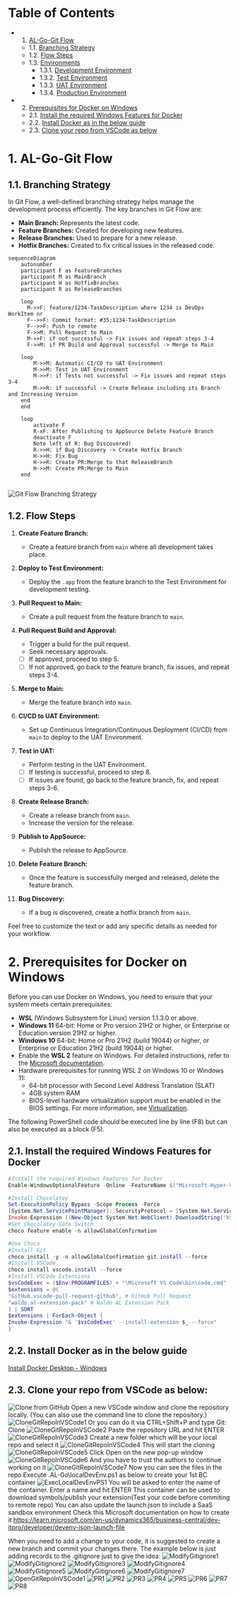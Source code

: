 # Table of Contents

- 1. [AL-Go-Git Flow](#1-git-flow)
   - 1.1. [Branching Strategy](#11-branching-strategy)
   - 1.2. [Flow Steps](#12-flow-steps)
   - 1.3. [Environments](#13-environments)
      - 1.3.1. [Development Environment](#131-development-environment)
      - 1.3.2. [Test Environment](#132-test-environment)
      - 1.3.3. [UAT Environment](#133-uat-environment)
      - 1.3.4. [Production Environment](#134-production-environment)

- 2. [Prerequisites for Docker on Windows](#2-prerequisites-for-docker-on-windows)
   - 2.1. [Install the required Windows Features for Docker](#21-install-the-required-windows-features-for-docker)
   -  2.2. [Install Docker as in the below guide](#22-install-docker-as-in-the-below-guide)
   -  2.3. [Clone your repo from VSCode as below](#23-clone-your-repo-from-vscode-as-below)

#

# 1. AL-Go-Git Flow

## 1.1. Branching Strategy

In Git Flow, a well-defined branching strategy helps manage the development process efficiently. The key branches in Git Flow are:

- **Main Branch:** Represents the latest code.
- **Feature Branches:** Created for developing new features.
- **Release Branches:** Used to prepare for a new release.
- **Hotfix Branches:** Created to fix critical issues in the released code.

```mermaid
sequenceDiagram
    autonumber
    participant F as FeatureBranches
    participant M as MainBranch
    participant H as HotfixBranches
    participant R as ReleaseBranches

    loop  
      M->>F: feature/1234-TaskDescription where 1234 is DevOps WorkItem nr
      F-->>F: Commit format: #35;1234-TaskDescription
      F-->>F: Push to remote
      F->>M: Pull Request to Main
      M->>F: if not successful -> Fix issues and repeat steps 3-4
      F->>M: if PR Build and Approval successful -> Merge to Main

    loop
        M->>M: Automatic CI/CD to UAT Environment
        M->>M: Test in UAT Environment
        M->>F: if Tests not successful -> Fix issues and repeat steps 3-4
        M->>R: if successful -> Create Release including its Branch and Increasing Version
    end
    end

    loop
        activate F
        R-xF: After Publishing to AppSource Delete Feature Branch
        deactivate F
        Note left of R: Bug Discovered!
        R->>H: if Bug Discovery -> Create Hotfix Branch
        H->>H: Fix Bug
        H->>R: Create PR:Merge to that ReleaseBranch
        H->>M: Create PR:Merge to Main
    end
    
```

![Git Flow Branching Strategy](https://github.com/eh-ciellos/template/blob/main/images/algo_git_flow.png)

## 1.2. Flow Steps

1. **Create Feature Branch:**
   - Create a feature branch from `main` where all development takes place.

2. **Deploy to Test Environment:**
   - Deploy the `.app` from the feature branch to the Test Environment for development testing.

3. **Pull Request to Main:**
   - Create a pull request from the feature branch to `main`.

4. **Pull Request Build and Approval:**
   - Trigger a build for the pull request.
   - Seek necessary approvals.
   
   - [ ] If approved, proceed to step 5.
   - [ ] If not approved, go back to the feature branch, fix issues, and repeat steps 3-4.

5. **Merge to Main:**
   - Merge the feature branch into `main`.

6. **CI/CD to UAT Environment:**
   - Set up Continuous Integration/Continuous Deployment (CI/CD) from `main` to deploy to the UAT Environment.

7. **Test in UAT:**
   - Perform testing in the UAT Environment.

   - [ ] If testing is successful, proceed to step 8.
   - [ ] If issues are found, go back to the feature branch, fix, and repeat steps 3-6.

8. **Create Release Branch:**
   - Create a release branch from `main`.
   - Increase the version for the release.

9. **Publish to AppSource:**
   - Publish the release to AppSource.

10. **Delete Feature Branch:**
    - Once the feature is successfully merged and released, delete the feature branch.

11. **Bug Discovery:**
    - If a bug is discovered, create a hotfix branch from `main`.

Feel free to customize the text or add any specific details as needed for your workflow.



# 2. Prerequisites for Docker on Windows

Before you can use Docker on Windows, you need to ensure that your system meets certain prerequisites:

- **WSL** (Windows Subsystem for Linux) version 1.1.3.0 or above.
- **Windows 11** 64-bit: Home or Pro version 21H2 or higher, or Enterprise or Education version 21H2 or higher.
- **Windows 10** 64-bit: Home or Pro 21H2 (build 19044) or higher, or Enterprise or Education 21H2 (build 19044) or higher.
- Enable the **WSL 2** feature on Windows. For detailed instructions, refer to the [Microsoft documentation](https://docs.microsoft.com/en-us/windows/wsl/install).
- Hardware prerequisites for running WSL 2 on Windows 10 or Windows 11:
  - 64-bit processor with Second Level Address Translation (SLAT)
  - 4GB system RAM
  - BIOS-level hardware virtualization support must be enabled in the BIOS settings. For more information, see [Virtualization](https://docs.microsoft.com/en-us/virtualization/hyper-v-on-windows/quick-start/enable-hyper-v).

The following PowerShell code should be executed line by line (F8) but can also be executed as a block (F5).

## 2.1. Install the required Windows Features for Docker

```powershell
#Install the required Windows Features for Docker
Enable-WindowsOptionalFeature -Online -FeatureName $("Microsoft-Hyper-V", "Containers") -All

#Install Chocolatey
Set-ExecutionPolicy Bypass -Scope Process -Force
[System.Net.ServicePointManager]::SecurityProtocol = [System.Net.ServicePointManager]::SecurityProtocol -bor 3072
Invoke-Expression ((New-Object System.Net.WebClient).DownloadString('https://chocolatey.org/install.ps1'))
#Set Chocolatey Safe Switch
choco feature enable -n allowGlobalConfirmation

#Use Choco
#Install Git
choco install -y -n allowGlobalConfirmation git.install --force
#Install VSCode
choco install vscode.install --force
#Install VSCode Extensions
$vsCodeExec = ($Env:PROGRAMFILES) + "\Microsoft VS Code\bin\code.cmd"
$extensions = @(
"GitHub.vscode-pull-request-github", # GitHub Pull Request
"waldo.al-extension-pack" # Waldo AL Extension Pack
) | SORT
$extensions | ForEach-Object {
Invoke-Expression "& '$vsCodeExec' --install-extension $_ --force"
}
```
## 2.2. Install Docker as in the below guide
[Install Docker Desktop - Windows](https://docs.docker.com/desktop/install/windows-install/)
## 2.3. Clone your repo from VSCode as below:
![Clone from GitHub](https://github.com/eh-ciellos/template/blob/main/images/CloneFromGitHub.png)
Open a new VSCode window and clone the repository locally. (You can also use the command line to clone the repository.)
![CloneGitRepoInVSCode1](https://github.com/eh-ciellos/template/blob/7f9d1adbd14cba08d41fc4b44c4f3cd7249ae661/images/CloneGitRepoInVSCode1.png)
Or you can do it via CTRL+Shift+P and type Git: Clone
![CloneGitRepoInVSCode2](https://github.com/eh-ciellos/template/blob/7f9d1adbd14cba08d41fc4b44c4f3cd7249ae661/images/CloneGitRepoInVSCode2.png)
Paste the repository URL and hit ENTER
![CloneGitRepoInVSCode3](https://github.com/eh-ciellos/template/blob/7f9d1adbd14cba08d41fc4b44c4f3cd7249ae661/images/CloneGitRepoInVSCode3.png)
Create a new folder which will be your local repo and select it
![CloneGitRepoInVSCode4](https://github.com/eh-ciellos/template/blob/7f9d1adbd14cba08d41fc4b44c4f3cd7249ae661/images/CloneGitRepoInVSCode4.png)
This will start the cloning
![CloneGitRepoInVSCode5](https://github.com/eh-ciellos/template/blob/7f9d1adbd14cba08d41fc4b44c4f3cd7249ae661/images/CloneGitRepoInVSCode5.png)
Click Open on the new pop-up window
![CloneGitRepoInVSCode6](https://github.com/eh-ciellos/template/blob/7f9d1adbd14cba08d41fc4b44c4f3cd7249ae661/images/CloneGitRepoInVSCode6.png)
And you have to trust the authors to continue working on it
![CloneGitRepoInVSCode7](https://github.com/eh-ciellos/template/blob/main/images/CloneGitRepoInVSCode7.png)
Now you can see the files in the repo
Execute .AL-Go\localDevEnv.ps1 as below to create your 1st BC container
![ExecLocalDevEnvPS1](https://github.com/eh-ciellos/template/blob/7f9d1adbd14cba08d41fc4b44c4f3cd7249ae661/images/ExecLocalDevEnvPS1.png)
You will be asked to enter the name of the container. Enter a name and hit ENTER
This container can be used to download symbols/publish your extension(Test your code before commiting to remote repo)
You can also update the launch.json to include a SaaS sandbox environment
Check this Microsoft documentation on how to create it
https://learn.microsoft.com/en-us/dynamics365/business-central/dev-itpro/developer/devenv-json-launch-file

When you need to add a change to your code, it is suggested to create a new branch and commit your changes there. The example below is just adding records to the .gitignore just to give the idea:
![ModifyGitignore1](https://github.com/eh-ciellos/template/blob/7f9d1adbd14cba08d41fc4b44c4f3cd7249ae661/images/ModifyGitignore1.png)
![ModifyGitignore2](https://github.com/eh-ciellos/template/blob/7f9d1adbd14cba08d41fc4b44c4f3cd7249ae661/images/ModifyGitignore2.png)
![ModifyGitignore3](https://github.com/eh-ciellos/template/blob/7f9d1adbd14cba08d41fc4b44c4f3cd7249ae661/images/ModifyGitignore3.png)
![ModifyGitignore4](https://github.com/eh-ciellos/template/blob/7f9d1adbd14cba08d41fc4b44c4f3cd7249ae661/images/ModifyGitignore4.png)
![ModifyGitignore5](https://github.com/eh-ciellos/template/blob/7f9d1adbd14cba08d41fc4b44c4f3cd7249ae661/images/ModifyGitignore5.png)
![ModifyGitignore6](https://github.com/eh-ciellos/template/blob/7f9d1adbd14cba08d41fc4b44c4f3cd7249ae661/images/ModifyGitignore6.png)
![ModifyGitignore7](https://github.com/eh-ciellos/template/blob/7f9d1adbd14cba08d41fc4b44c4f3cd7249ae661/images/ModifyGitignore7.png)
![OpenGitRepoInVSCode1](https://github.com/eh-ciellos/template/blob/7f9d1adbd14cba08d41fc4b44c4f3cd7249ae661/images/OpenGitRepoInVSCode1.png)
![PR1](https://github.com/eh-ciellos/template/blob/7f9d1adbd14cba08d41fc4b44c4f3cd7249ae661/images/PR1.png)
![PR2](https://github.com/eh-ciellos/template/blob/7f9d1adbd14cba08d41fc4b44c4f3cd7249ae661/images/PR2.png)
![PR3](https://github.com/eh-ciellos/template/blob/7f9d1adbd14cba08d41fc4b44c4f3cd7249ae661/images/PR3.png)
![PR4](https://github.com/eh-ciellos/template/blob/7f9d1adbd14cba08d41fc4b44c4f3cd7249ae661/images/PR4.png)
![PR5](https://github.com/eh-ciellos/template/blob/7f9d1adbd14cba08d41fc4b44c4f3cd7249ae661/images/PR5.png)
![PR6](https://github.com/eh-ciellos/template/blob/7f9d1adbd14cba08d41fc4b44c4f3cd7249ae661/images/PR6.png)
![PR7](https://github.com/eh-ciellos/template/blob/7f9d1adbd14cba08d41fc4b44c4f3cd7249ae661/images/PR7.png)
![PR8](https://github.com/eh-ciellos/template/blob/7f9d1adbd14cba08d41fc4b44c4f3cd7249ae661/images/PR8.png)
